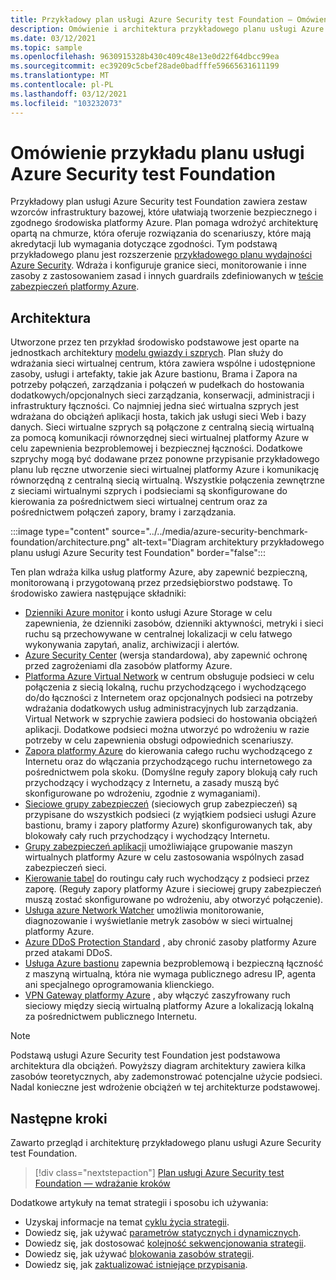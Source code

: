 ```yaml
---
title: Przykładowy plan usługi Azure Security test Foundation — Omówienie
description: Omówienie i architektura przykładowego planu usługi Azure Security test Foundation.
ms.date: 03/12/2021
ms.topic: sample
ms.openlocfilehash: 9630915328b430c409c48e13e0d22f64dbcc99ea
ms.sourcegitcommit: ec39209c5cbef28ade0badfffe59665631611199
ms.translationtype: MT
ms.contentlocale: pl-PL
ms.lasthandoff: 03/12/2021
ms.locfileid: "103232073"
---
```

# <a name="overview-of-the-azure-security-benchmark-foundation-blueprint-sample"></a>Omówienie przykładu planu usługi Azure Security test Foundation

Przykładowy plan usługi Azure Security test Foundation zawiera zestaw wzorców infrastruktury bazowej, które ułatwiają tworzenie bezpiecznego i zgodnego środowiska platformy Azure. Plan pomaga wdrożyć architekturę opartą na chmurze, która oferuje rozwiązania do scenariuszy, które mają akredytacji lub wymagania dotyczące zgodności. Tym podstawą przykładowego planu jest rozszerzenie [przykładowego planu wydajności Azure Security](../azure-security-benchmark.md). Wdraża i konfiguruje granice sieci, monitorowanie i inne zasoby z zastosowaniem zasad i innych guardrails zdefiniowanych w [teście zabezpieczeń platformy Azure](../../../../security/benchmarks/index.yml).

## <a name="architecture"></a>Architektura

Utworzone przez ten przykład środowisko podstawowe jest oparte na jednostkach architektury [modelu gwiazdy i szprych](/azure/architecture/reference-architectures/hybrid-networking/hub-spoke).
Plan służy do wdrażania sieci wirtualnej centrum, która zawiera wspólne i udostępnione zasoby, usługi i artefakty, takie jak Azure bastionu, Brama i Zapora na potrzeby połączeń, zarządzania i połączeń w pudełkach do hostowania dodatkowych/opcjonalnych sieci zarządzania, konserwacji, administracji i infrastruktury łączności. Co najmniej jedna sieć wirtualna szprych jest wdrażana do obciążeń aplikacji hosta, takich jak usługi sieci Web i bazy danych. Sieci wirtualne szprych są połączone z centralną siecią wirtualną za pomocą komunikacji równorzędnej sieci wirtualnej platformy Azure w celu zapewnienia bezproblemowej i bezpiecznej łączności. Dodatkowe szprychy mogą być dodawane przez ponowne przypisanie przykładowego planu lub ręczne utworzenie sieci wirtualnej platformy Azure i komunikację równorzędną z centralną siecią wirtualną. Wszystkie połączenia zewnętrzne z sieciami wirtualnymi szprych i podsieciami są skonfigurowane do kierowania za pośrednictwem sieci wirtualnej centrum oraz za pośrednictwem połączeń zapory, bramy i zarządzania.

:::image type="content" source="../../media/azure-security-benchmark-foundation/architecture.png" alt-text="Diagram architektury przykładowego planu usługi Azure Security test Foundation" border="false":::

Ten plan wdraża kilka usług platformy Azure, aby zapewnić bezpieczną, monitorowaną i przygotowaną przez przedsiębiorstwo podstawę. To środowisko zawiera następujące składniki:

- [Dzienniki Azure monitor](../../../../azure-monitor/logs/data-platform-logs.md) i konto usługi Azure Storage w celu zapewnienia, że dzienniki zasobów, dzienniki aktywności, metryki i sieci ruchu są przechowywane w centralnej lokalizacji w celu łatwego wykonywania zapytań, analiz, archiwizacji i alertów.
- [Azure Security Center](../../../../security-center/security-center-introduction.md) (wersja standardowa), aby zapewnić ochronę przed zagrożeniami dla zasobów platformy Azure.
- [Platforma Azure Virtual Network](../../../../virtual-network/virtual-networks-overview.md) w centrum obsługuje podsieci w celu połączenia z siecią lokalną, ruchu przychodzącego i wychodzącego do/do łączności z Internetem oraz opcjonalnych podsieci na potrzeby wdrażania dodatkowych usług administracyjnych lub zarządzania. Virtual Network w szprychie zawiera podsieci do hostowania obciążeń aplikacji. Dodatkowe podsieci można utworzyć po wdrożeniu w razie potrzeby w celu zapewnienia obsługi odpowiednich scenariuszy.
- [Zapora platformy Azure](../../../../firewall/overview.md) do kierowania całego ruchu wychodzącego z Internetu oraz do włączania przychodzącego ruchu internetowego za pośrednictwem pola skoku. (Domyślne reguły zapory blokują cały ruch przychodzący i wychodzący z Internetu, a zasady muszą być skonfigurowane po wdrożeniu, zgodnie z wymaganiami).
- [Sieciowe grupy zabezpieczeń](../../../../virtual-network/network-security-group-how-it-works.md) (sieciowych grup zabezpieczeń) są przypisane do wszystkich podsieci (z wyjątkiem podsieci usługi Azure bastionu, bramy i zapory platformy Azure) skonfigurowanych tak, aby blokowały cały ruch przychodzący i wychodzący Internetu.
- [Grupy zabezpieczeń aplikacji](../../../../virtual-network/application-security-groups.md) umożliwiające grupowanie maszyn wirtualnych platformy Azure w celu zastosowania wspólnych zasad zabezpieczeń sieci.
- [Kierowanie tabel](../../../../virtual-network/manage-route-table.md) do routingu cały ruch wychodzący z podsieci przez zaporę. (Reguły zapory platformy Azure i sieciowej grupy zabezpieczeń muszą zostać skonfigurowane po wdrożeniu, aby otworzyć połączenie).
- [Usługa azure Network Watcher](../../../../network-watcher/network-watcher-monitoring-overview.md) umożliwia monitorowanie, diagnozowanie i wyświetlanie metryk zasobów w sieci wirtualnej platformy Azure.
- [Azure DDoS Protection Standard](../../../../ddos-protection/ddos-protection-overview.md) , aby chronić zasoby platformy Azure przed atakami DDoS.
- [Usługa Azure bastionu](../../../../bastion/bastion-overview.md) zapewnia bezproblemową i bezpieczną łączność z maszyną wirtualną, która nie wymaga publicznego adresu IP, agenta ani specjalnego oprogramowania klienckiego.
- [VPN Gateway platformy Azure](../../../../vpn-gateway/vpn-gateway-about-vpngateways.md) , aby włączyć zaszyfrowany ruch sieciowy między siecią wirtualną platformy Azure a lokalizacją lokalną za pośrednictwem publicznego Internetu.

> [!NOTE] 
> Podstawą usługi Azure Security test Foundation jest podstawowa architektura dla obciążeń. Powyższy diagram architektury zawiera kilka zasobów teoretycznych, aby zademonstrować potencjalne użycie podsieci. Nadal konieczne jest wdrożenie obciążeń w tej architekturze podstawowej.

## <a name="next-steps"></a>Następne kroki

Zawarto przegląd i architekturę przykładowego planu usługi Azure Security test Foundation.

> [!div class="nextstepaction"]
> [Plan usługi Azure Security test Foundation — wdrażanie kroków](./deploy.md)

Dodatkowe artykuły na temat strategii i sposobu ich używania:

- Uzyskaj informacje na temat [cyklu życia strategii](../../concepts/lifecycle.md).
- Dowiedz się, jak używać [parametrów statycznych i dynamicznych](../../concepts/parameters.md).
- Dowiedz się, jak dostosować [kolejność sekwencjonowania strategii](../../concepts/sequencing-order.md).
- Dowiedz się, jak używać [blokowania zasobów strategii](../../concepts/resource-locking.md).
- Dowiedz się, jak [zaktualizować istniejące przypisania](../../how-to/update-existing-assignments.md).
